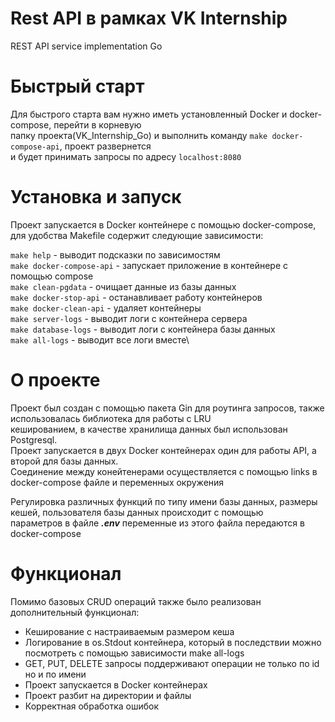 # Rest API в рамках VK Internship
REST API service implementation Go

# Быстрый старт
Для быстрого старта вам нужно иметь установленный Docker и docker-compose, перейти в корневую \
папку проекта(VK_Internship_Go) и выполнить команду `make docker-compose-api`, проект развернется \
и будет принимать запросы по адресу `localhost:8080`

# Установка и запуск
Проект запускается в Docker контейнере с помощью docker-compose, для удобства Makefile содержит следующие зависимости:

`make help` - выводит подсказки по зависимостям \
`make docker-compose-api` - запускает приложение в контейнере с помощью compose \
`make clean-pgdata` - очищает данные из базы данных\
`make docker-stop-api` - останавливает работу контейнеров\
`make docker-clean-api` - удаляет контейнеры\
`make server-logs` - выводит логи с контейнера сервера \
`make database-logs` - выводит логи с контейнера базы данных\
`make all-logs` - выводит все логи вместе\

# О проекте
Проект был создан с помощью пакета Gin для роутинга запросов, также использовалась библиотека для работы с LRU \
кешированием, в качестве хранилища данных был использован Postgresql. \
Проект запускается в двух Docker контейнерах один для работы API, а второй для базы данных. \
Соединение между конейтенерами осуществляется с помощью links в docker-compose файле и переменных окружения

Регулировка различных функций по типу имени базы данных, размеры кешей, пользователя базы данных происходит с помощью \
параметров в файле ***.env*** переменные из этого файла передаются в docker-compose

# Функционал
Помимо базовых CRUD операций также было реализован дополнительный функционал:
* Кеширование с настраиваемым размером кеша
* Логирование в os.Stdout контейнера, который в последствии можно посмотреть с помощью зависимости make all-logs
* GET, PUT, DELETE запросы поддерживают операции не только по id но и по имени
* Проект запускается в Docker контейнерах
* Проект разбит на директории и файлы
* Корректная обработка ошибок                                            